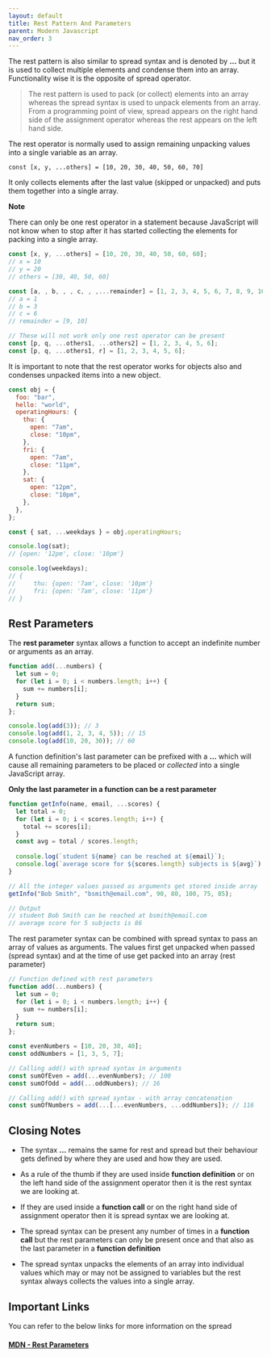 ```yaml
---
layout: default
title: Rest Pattern And Parameters
parent: Modern Javascript
nav_order: 3
---
```


The rest pattern is also similar to spread syntax and is denoted by **...** but it is used to collect multiple elements and condense them into an array. Functionality wise it is the opposite of spread operator.

> The rest pattern is used to pack (or collect) elements into an array whereas the spread syntax is used to unpack elements from an array. From a programming point of view, spread appears on the right hand side of the assignment operator whereas the rest appears on the left hand side.

The rest operator is normally used to assign remaining unpacking values into a single variable as an array.

`const [x, y, ...others] = [10, 20, 30, 40, 50, 60, 70]`

It only collects elements after the last value (skipped or unpacked) and puts them together into a single array.

**Note**

There can only be one rest operator in a statement because JavaScript will not know when to stop after it has started collecting the elements for packing into a single array.

```javascript
const [x, y, ...others] = [10, 20, 30, 40, 50, 60, 60];
// x = 10
// y = 20
// others = [30, 40, 50, 60]

const [a, , b, , , c, , ,...remainder] = [1, 2, 3, 4, 5, 6, 7, 8, 9, 10];
// a = 1
// b = 3
// c = 6
// remainder = [9, 10]

// These will not work only one rest operator can be present
const [p, q, ...others1, ...others2] = [1, 2, 3, 4, 5, 6];
const [p, q, ...others1, r] = [1, 2, 3, 4, 5, 6];
```

It is important to note that the rest operator works for objects also and condenses unpacked items into a new object.

```javascript
const obj = {
  foo: "bar",
  hello: "world",
  operatingHours: {
    thu: {
      open: "7am",
      close: "10pm",
    },
    fri: {
      open: "7am",
      close: "11pm",
    },
    sat: {
      open: "12pm",
      close: "10pm",
    },
  },
};

const { sat, ...weekdays } = obj.operatingHours;

console.log(sat);
// {open: '12pm', close: '10pm'}

console.log(weekdays);
// {
//     thu: {open: '7am', close: '10pm'} 
//     fri: {open: '7am', close: '11pm'}
// }
```

## Rest Parameters

The **rest parameter** syntax allows a function to accept an indefinite number or arguments as an array.

```javascript
function add(...numbers) {
  let sum = 0;
  for (let i = 0; i < numbers.length; i++) {
    sum += numbers[i];
  }
  return sum;
};

console.log(add(3)); // 3
console.log(add(1, 2, 3, 4, 5)); // 15
console.log(add(10, 20, 30)); // 60
```

A function definition's last parameter can be prefixed with a **...** which will cause all remaining parameters to be placed or *collected* into a single JavaScript array.

**Only the last parameter in a function can be a rest parameter**

```javascript
function getInfo(name, email, ...scores) {
  let total = 0;
  for (let i = 0; i < scores.length; i++) {
    total += scores[i];
  }
  const avg = total / scores.length;
    
  console.log(`student ${name} can be reached at ${email}`);
  console.log(`average score for ${scores.length} subjects is ${avg}`)
}

// All the integer values passed as arguments get stored inside array
getInfo("Bob Smith", "bsmith@email.com", 90, 80, 100, 75, 85);

// Output
// student Bob Smith can be reached at bsmith@email.com
// average score for 5 subjects is 86
```

The rest parameter syntax can be combined with spread syntax to pass an array of values as arguments. The values first get unpacked when passed (spread syntax) and at the time of use get packed into an array (rest parameter)

```javascript
// Function defined with rest parameters
function add(...numbers) {
  let sum = 0;
  for (let i = 0; i < numbers.length; i++) {
    sum += numbers[i];
  }
  return sum;
};

const evenNumbers = [10, 20, 30, 40];
const oddNumbers = [1, 3, 5, 7];

// Calling add() with spread syntax in arguments
const sumOfEven = add(...evenNumbers); // 100
const sumOfOdd = add(...oddNumbers); // 16

// Calling add() with spread syntax - with array concatenation
const sumOfNumbers = add(...[...evenNumbers, ...oddNumbers]); // 116
```

## Closing Notes

- The syntax **...** remains the same for rest and spread but their behaviour gets defined by where they are used and how they are used.

- As a rule of the thumb if they are used inside **function definition** or on the left hand side of the assignment operator then it is the rest syntax we are looking at.

- If they are used inside a **function call** or on the right hand side of assignment operator then it is spread syntax we are looking at.

- The spread syntax can be present any number of times in a **function call** but the rest parameters can only be present once and that also as the last parameter in a **function definition**

- The spread syntax unpacks the elements of an array into individual values which may or may not be assigned to variables but the rest syntax always collects the values into a single array.

## Important Links
You can refer to the below links for more information on the spread
#### [MDN - Rest Parameters](https://developer.mozilla.org/en-US/docs/Web/JavaScript/Reference/Functions/rest_parameters)